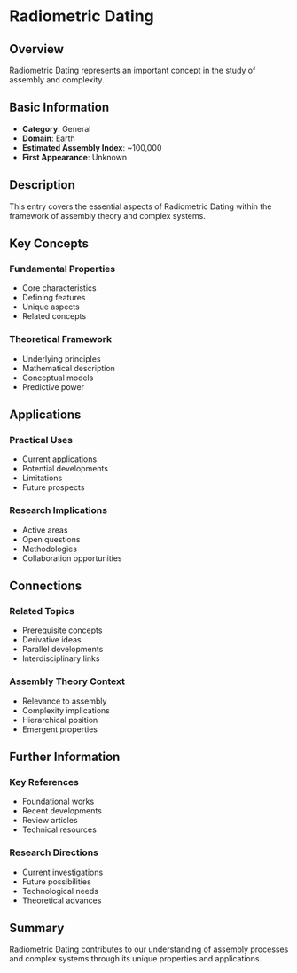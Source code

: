 # Radiometric Dating

## Overview

Radiometric Dating represents an important concept in the study of assembly and complexity.

## Basic Information

- **Category**: General
- **Domain**: Earth
- **Estimated Assembly Index**: ~100,000
- **First Appearance**: Unknown

## Description

This entry covers the essential aspects of Radiometric Dating within the framework of assembly theory and complex systems.

## Key Concepts

### Fundamental Properties
- Core characteristics
- Defining features
- Unique aspects
- Related concepts

### Theoretical Framework
- Underlying principles
- Mathematical description
- Conceptual models
- Predictive power

## Applications

### Practical Uses
- Current applications
- Potential developments
- Limitations
- Future prospects

### Research Implications
- Active areas
- Open questions
- Methodologies
- Collaboration opportunities

## Connections

### Related Topics
- Prerequisite concepts
- Derivative ideas
- Parallel developments
- Interdisciplinary links

### Assembly Theory Context
- Relevance to assembly
- Complexity implications
- Hierarchical position
- Emergent properties

## Further Information

### Key References
- Foundational works
- Recent developments
- Review articles
- Technical resources

### Research Directions
- Current investigations
- Future possibilities
- Technological needs
- Theoretical advances

## Summary

Radiometric Dating contributes to our understanding of assembly processes and complex systems through its unique properties and applications.
